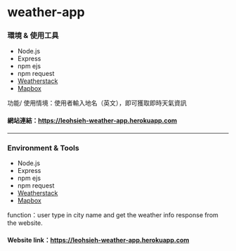 # weather-app
### 環境 & 使用工具
- Node.js
- Express
- npm ejs
- npm request
- [Weatherstack](https://weatherstack.com)
- [Mapbox](https://www.mapbox.com)

功能/ 使用情境：使用者輸入地名（英文），即可獲取即時天氣資訊

#### 網站連結：https://leohsieh-weather-app.herokuapp.com

-----------
### Environment & Tools
- Node.js
- Express
- npm ejs
- npm request
- [Weatherstack](https://weatherstack.com)
- [Mapbox](https://www.mapbox.com)

function：user type in city name and get the weather info response from the website.

#### Website link：https://leohsieh-weather-app.herokuapp.com
